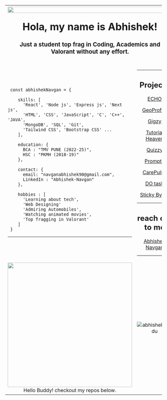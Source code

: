<table>
  <tr>
    <th colspan="2">
    <img width="100%" align="right" src="https://raw.githubusercontent.com/Sutil/Sutil/2b2fad3bf54522bb30c8c170591fc68ff51b69e6/github-contribution-grid-snake2.svg">
    <h1 align="center">Hola, my name is Abhishek!</h1>
    <h3 align="center">Just a student top frag in Coding, Academics and Valorant without any effort.</h3>
  </th>
  </tr>
  <tr>
    <td colspan="2">
      

     
  </td>
  </tr>
  <tr>
    <td width="">

     const abhishekNavgan = {
      
        skills: [
          'React', 'Node js', 'Express js', 'Next js', 
          'HTML', 'CSS', 'JavaScript', 'C', 'C++', 'JAVA',
          'MongoDB', 'SQL', 'Git', 
          'Tailwind CSS', 'Bootstrap CSS' ...
        ],
        
        education: {
          BCA : "TMV PUNE (2022-25)",
          HSC : "PKMH (2018-19)"
        },
        
        contact: {
          email: "navganabhishek90@gmail.com",
          LinkedIn : "Abhishek-Navgan"
        },
        
        hobbies : [
          'Learning about tech', 
          'Web Designing'
          'Admiring Automobiles', 
          'Watching animated movies', 
          'Top fragging in Valorant'
        ]
     }

---
             
</td>
<td width="">

---

<h2 align="center">Projects</h2>
    <p align="center"><a target="_blank" href="https://echo-an.netlify.app/">ECHO</a></p>
    <p align="center"><a target="_blank" href="geo-profile-ten.vercel.app/">GeoProfile</a></p>
    <p align="center"><a target="_blank" href="gigzy.vercel.app">Gigzy</a></p>
    <p align="center"><a target="_blank" href="https://tutorialheaven.netlify.app/">Tutorial Heaven</a></p>
    <p align="center"><a target="_blank" href="quizzy-an.netlify.app">Quizzy</a></p>
    <p align="center"><a target="_blank" href="https://prompty-an.vercel.app/">Prompty</a></p>
    <p align="center"><a target="_blank" href="https://care-pulse-lemon.vercel.app/">CarePulse</a></p>
    <p align="center"><a target="_blank" href="https://todo-landing-page.vercel.app/">DO task</a></p>
    <p align="center"><a target="_blank" href="https://stickybytes.netlify.app/">Sticky Bytes</a></p>

---
    
<h2 align="center"> reach out to me</h2>
    <p  align="center"><a target="_blank" href="mailto:Navganabhishek90@gmail.com">Abhishek Navgan</a></p>
          
---



</td>
  </tr>
 
  <tr>
    <td align="center">
        <img src="https://img.buzzfeed.com/buzzfeed-static/static/2021-06/9/21/asset/23809ee28d48/anigif_sub-buzz-527-1623274106-21.gif" width="400px">
      <br>
      Hello Buddy! checkout my repos below.
    </td>
    <td width="" align="center">
      <p align="center"> <img src="https://github-readme-stats.vercel.app/api?username=AbhishekNavgan95&show_icons=true&theme=gotham" alt="abhisheknaiidu"/>
    </td>
  </tr>
</table>
